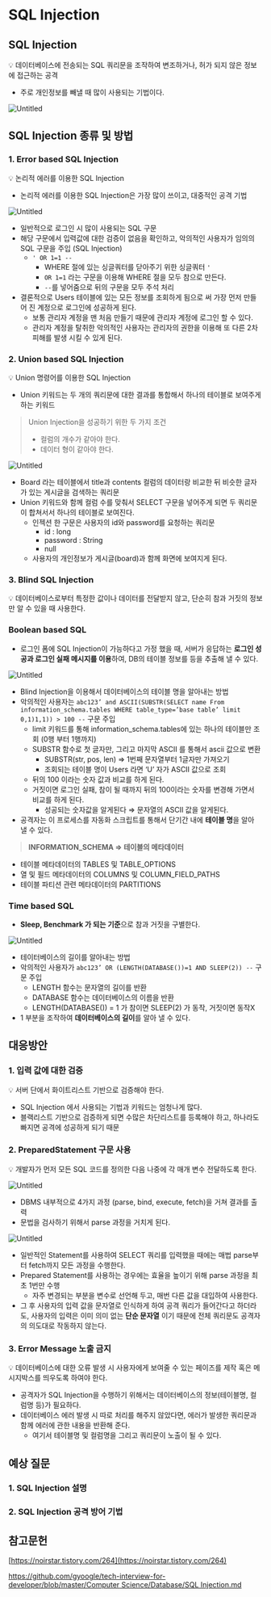 # SQL Injection

## SQL Injection

<aside>
💡 데이터베이스에 전송되는 SQL 쿼리문을 조작하여 변조하거나, 허가 되지 않은 정보에 접근하는 공격

</aside>

- 주로 개인정보를 빼낼 때 많이 사용되는 기법이다.

![Untitled](https://img1.daumcdn.net/thumb/R1280x0/?scode=mtistory2&fname=http%3A%2F%2Fcfile21.uf.tistory.com%2Fimage%2F9920763C5C8890FB1AE43C)

## SQL Injection 종류 및 방법

### 1. Error based SQL Injection

<aside>
💡 논리적 에러를 이용한 SQL Injection

</aside>

- 논리적 에러를 이용한 SQL Injection은 가장 많이 쓰이고, 대중적인 공격 기법

![Untitled](https://img1.daumcdn.net/thumb/R1280x0/?scode=mtistory2&fname=http%3A%2F%2Fcfile22.uf.tistory.com%2Fimage%2F9958373C5C8890FA036E06)

- 일반적으로 로그인 시 많이 사용되는 SQL 구문
- 해당 구문에서 입력값에 대한 검증이 없음을 확인하고, 악의적인 사용자가 임의의 SQL 구문을 주입 (SQL Injection)
    - `' OR 1=1 --`
        - WHERE 절에 있는 싱글쿼터를 닫아주기 위한 싱글쿼터 `'`
        - `OR 1=1` 라는 구문을 이용해 WHERE 절을 모두 참으로 만든다.
        - `--`를 넣어줌으로 뒤의 구문을 모두 주석 처리
- 결론적으로 Users 테이블에 있는 모든 정보를 조회하게 됨으로 써 가장 먼저 만들어 진 계정으로 로그인에 성공하게 된다.
    - 보통 관리자 계정을 맨 처음 만들기 때문에 관리자 계정에 로그인 할 수 있다.
    - 관리자 계정을 탈취한 악의적인 사용자는 관리자의 권한을 이용해 또 다른 2차피해를 발생 시킬 수 있게 된다.

### 2. Union based SQL Injection

<aside>
💡 Union 명령어를 이용한 SQL Injection

</aside>

- Union 키워드는 두 개의 쿼리문에 대한 결과를 통합해서 하나의 테이블로 보여주게 하는 키워드

> Union Injection을 성공하기 위한 두 가지 조건
>
> - 컬럼의 개수가 같아야 한다.
> - 데이터 형이 같아야 한다.

![Untitled](https://img1.daumcdn.net/thumb/R1280x0/?scode=mtistory2&fname=http%3A%2F%2Fcfile4.uf.tistory.com%2Fimage%2F99BD4C3C5C8890FA0A2D9F)

- Board 라는 테이블에서 title과 contents 컬럼의 데이터랑 비교한 뒤 비슷한 글자가 있는 게시글을 검색하는 쿼리문
- Union 키워드와 함께 컬럼 수를 맞춰서 SELECT 구문을 넣어주게 되면 두 쿼리문이 합쳐서서 하나의 테이블로 보여진다.
    - 인젝션 한 구문은 사용자의 id와 password를 요청하는 쿼리문
        - id : long
        - password : String
        - null
    - 사용자의 개인정보가 게시글(board)과 함께 화면에 보여지게 된다.

### 3. Blind SQL Injection

<aside>
💡 데이터베이스로부터 특정한 값이나 데이터를 전달받지 않고, 단순히 참과 거짓의 정보만 알 수 있을 때 사용한다.

</aside>

### **Boolean based SQL**

- 로그인 폼에 SQL Injection이 가능하다고 가정 했을 때, 서버가 응답하는 **로그인 성공과 로그인 실패 메시지를 이용**하여, DB의 테이블 정보를 등을 추출해 낼 수 있다.

![Untitled](https://img1.daumcdn.net/thumb/R1280x0/?scode=mtistory2&fname=http%3A%2F%2Fcfile3.uf.tistory.com%2Fimage%2F99525F3C5C8890F90ED03D)

- Blind Injection을 이용해서 데이터베이스의 테이블 명을 알아내는 방법
- 악의적인 사용자는 `abc123’ and ASCII(SUBSTR(SELECT name From information_schema.tables WHERE table_type=’base table’ limit 0,1)1,1)) > 100 --` 구문 주입
    - limit 키워드를 통해 information_schema.tables에 있는 하나의 테이블만 조회 (0행 부터 1행까지)
    - SUBSTR 함수로 첫 글자만, 그리고 마지막 ASCII 를 통해서 ascii 값으로 변환
        - SUBSTR(str, pos, len) ⇒ 1번째 문자열부터 1글자만 가져오기
        - 조회되는 테이블 명이 Users 라면 ‘U’ 자가 ASCII 값으로 조회
    - 뒤의 100 이라는 숫자 값과 비교를 하게 된다.
    - 거짓이면 로그인 실패, 참이 될 때까지 뒤의 100이라는 숫자를 변경해 가면서 비교를 하게 된다.
        - 성공되는 숫자값을 알게된다 ⇒ 문자열의 ASCII 값을 알게된다.
- 공격자는 이 프로세스를 자동화 스크립트를 통해서 단기간 내에 **테이블 명**을 알아 낼 수 있다.

> **INFORMATION_SCHEMA ⇒ 테이블의 메타데이터**
- 테이블 메타데이터의 TABLES 및 TABLE_OPTIONS
- 열 및 필드 메타데이터의 COLUMNS 및 COLUMN_FIELD_PATHS
- 테이블 파티션 관련 메타데이터의 PARTITIONS
>

### **Time based SQL**

- **Sleep, Benchmark 가 되는 기준**으로 참과 거짓을 구별한다.

![Untitled](https://img1.daumcdn.net/thumb/R1280x0/?scode=mtistory2&fname=http%3A%2F%2Fcfile24.uf.tistory.com%2Fimage%2F99CAFB395C889145133A37)

- 테이터베이스의 길이를 알아내는 방법
- 악의적인 사용자가 `abc123’ OR (LENGTH(DATABASE())=1 AND SLEEP(2)) --` 구문 주입
    - LENGTH 함수는 문자열의 길이를 반환
    - DATABASE 함수는 데이터베이스의 이름을 반환
    - LENGTH(DATABASE()) = 1 가 참이면 SLEEP(2) 가 동작, 거짓이면 동작X
- 1 부분을 조작하여 **데이터베이스의 길이**를 알아 낼 수 있다.

## 대응방안

### 1. 입력 값에 대한 검증

<aside>
💡 서버 단에서 화이트리스트 기반으로 검증해야 한다.

</aside>

- SQL Injection 에서 사용되는 기법과 키워드는 엄청나게 많다.
- 블랙리스트 기반으로 검증하게 되면 수많은 차단리스트를 등록해야 하고, 하나라도 빠지면 공격에 성공하게 되기 때문

### 2. PreparedStatement 구문 사용

<aside>
💡 개발자가 먼저 모든 SQL 코드를 정의한 다음 나중에 각 매개 변수 전달하도록 한다.

</aside>

![Untitled](https://encrypted-tbn0.gstatic.com/images?q=tbn:ANd9GcTIh4U_0gkyPcwQznj5qKF9E15ngyPqt-36kdQ48PWhR4ohw7aRFDHURYGxKCA_uf2p5g&usqp=CAU)

- DBMS 내부적으로 4가지 과정 (parse, bind, execute, fetch)을 거쳐 결과를 출력
- 문법을 검사하기 위해서 parse 과정을 거치게 된다.

![Untitled](https://encrypted-tbn0.gstatic.com/images?q=tbn:ANd9GcTnIdpC0DoNuw7M7IQ_3krBPnEjgRslNDot2A&usqp=CAU)

- 일반적인 Statement를 사용하여 SELECT 쿼리를 입력했을 때에는 매법 parse부터 fetch까지 모든 과정을 수행한다.
- Prepared Statement를 사용하는 경우에는 효율을 높이기 위해 parse 과정을 최초 1번만 수행
    - 자주 변경되는 부분을 변수로 선언해 두고, 매번 다른 값을 대입하여 사용한다.
- 그 후 사용자의 입력 값을 문자열로 인식하게 하여 공격 쿼리가 들어간다고 하더라도, 사용자의 입력은 이미 의미 없는 **단순 문자열** 이기 때문에 전체 쿼리문도 공격자의 의도대로 작동하지 않는다.

### 3. Error Message 노출 금지

<aside>
💡 데이터베이스에 대한 오류 발생 시 사용자에게 보여줄 수 있는 페이즈를 제작 혹은 메시지박스를 띄우도록 하여야 한다.

</aside>

- 공격자가 SQL Injection을 수행하기 위해서는 데이터베이스의 정보(테이블명, 컬럼명 등)가 필요하다.
- 데이터베이스 에러 발생 시 따로 처리를 해주지 않았다면, 에러가 발생한 쿼리문과 함께 에러에 관한 내용을 반환해 준다.
    - 여기서 테이블명 및 컬럼명을 그리고 쿼리문이 노출이 될 수 있다.

## 예상 질문

### 1. SQL Injection 설명

### 2. SQL Injection 공격 방어 기법

## 참고문헌

[https://noirstar.tistory.com/264](https://noirstar.tistory.com/264)

[https://github.com/gyoogle/tech-interview-for-developer/blob/master/Computer Science/Database/SQL Injection.md](https://github.com/gyoogle/tech-interview-for-developer/blob/master/Computer%20Science/Database/SQL%20Injection.md)